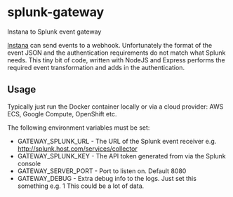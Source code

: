 # splunk-gateway
Instana to Splunk event gateway

[Instana](https://instana.com/) can send events to a webhook. Unfortunately the format of the event JSON and the authentication requirements do not match what Splunk needs. This tiny bit of code, written with NodeJS and Express performs the required event transformation and adds in the authentication.

## Usage
Typically just run the Docker container locally or via a cloud provider: AWS ECS, Google Compute, OpenShift etc.

The following environment variables must be set:

- GATEWAY_SPLUNK_URL - The URL of the Splunk event receiver e.g. http://splunk.host.com/services/collector
- GATEWAY_SPLUNK_KEY - The API token generated from via the Splunk console
- GATEWAY_SERVER_PORT - Port to listen on. Default 8080
- GATEWAY_DEBUG - Extra debug info to the logs. Just set this something e.g. 1 This could be a lot of data.

